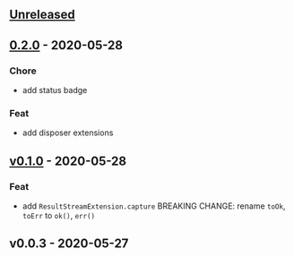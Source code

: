 <a name="unreleased"></a>
## [Unreleased]


<a name="0.2.0"></a>
## [0.2.0] - 2020-05-28
### Chore
- add status badge

### Feat
- add disposer extensions


<a name="v0.1.0"></a>
## [v0.1.0] - 2020-05-28
### Feat
- add `ResultStreamExtension.capture` BREAKING CHANGE: rename `toOk`, `toErr` to `ok()`, `err()`


<a name="v0.0.3"></a>
## v0.0.3 - 2020-05-27

[Unreleased]: https://github.com/andcan/dust/compare/0.2.0...HEAD
[0.2.0]: https://github.com/andcan/dust/compare/v0.1.0...0.2.0
[v0.1.0]: https://github.com/andcan/dust/compare/v0.0.3...v0.1.0
